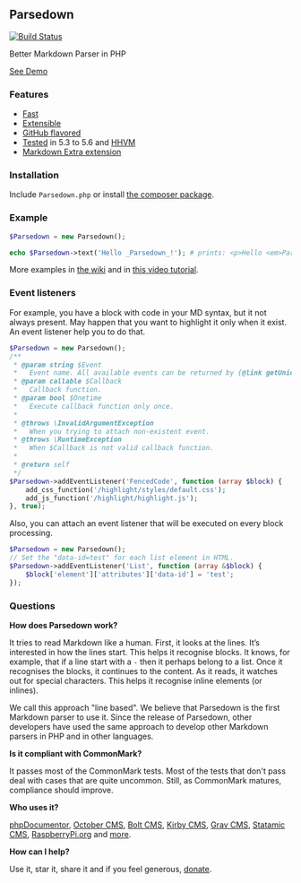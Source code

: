 ## Parsedown

[![Build Status](https://img.shields.io/travis/erusev/parsedown/master.svg?style=flat-square)](https://travis-ci.org/erusev/parsedown)
<!--[![Total Downloads](http://img.shields.io/packagist/dt/erusev/parsedown.svg?style=flat-square)](https://packagist.org/packages/erusev/parsedown)-->

Better Markdown Parser in PHP

[See Demo](http://parsedown.org/demo)

### Features

* [Fast](http://parsedown.org/speed)
* [Extensible](https://github.com/erusev/parsedown/wiki/Writing-Extensions)
* [GitHub flavored](https://help.github.com/articles/github-flavored-markdown)
* [Tested](http://parsedown.org/tests/) in 5.3 to 5.6 and [HHVM](http://www.hhvm.com/)
* [Markdown Extra extension](https://github.com/erusev/parsedown-extra)

### Installation

Include `Parsedown.php` or install [the composer package](https://packagist.org/packages/erusev/parsedown).

### Example

``` php
$Parsedown = new Parsedown();

echo $Parsedown->text('Hello _Parsedown_!'); # prints: <p>Hello <em>Parsedown</em>!</p>
```

More examples in [the wiki](https://github.com/erusev/parsedown/wiki/Usage) and in [this video tutorial](http://youtu.be/wYZBY8DEikI).

### Event listeners

For example, you have a block with code in your MD syntax, but it not always present. May happen that you want to highlight it only when it exist. An event listener help you to do that.

```php
$Parsedown = new Parsedown();
/**
 * @param string $Event
 *   Event name. All available events can be returned by {@link getUniqueBlockNames()} method.
 * @param callable $Callback
 *   Callback function.
 * @param bool $Onetime
 *   Execute callback function only once.
 *
 * @throws \InvalidArgumentException
 *   When you trying to attach non-existent event.
 * @throws \RuntimeException
 *   When $Callback is not valid callback function.
 *
 * @return self
 */
$Parsedown->addEventListener('FencedCode', function (array $block) {
    add_css_function('/highlight/styles/default.css');
    add_js_function('/highlight/highlight.js');
}, true);
```

Also, you can attach an event listener that will be executed on every block processing.

```php
$Parsedown = new Parsedown();
// Set the "data-id=test" for each list element in HTML.
$Parsedown->addEventListener('List', function (array &$block) {
    $block['element']['attributes']['data-id'] = 'test';
});
```

### Questions

**How does Parsedown work?**

It tries to read Markdown like a human. First, it looks at the lines. It’s interested in how the lines start. This helps it recognise blocks. It knows, for example, that if a line start with a `-` then it perhaps belong to a list. Once it recognises the blocks, it continues to the content. As it reads, it watches out for special characters. This helps it recognise inline elements (or inlines).

We call this approach "line based". We believe that Parsedown is the first Markdown parser to use it. Since the release of Parsedown, other developers have used the same approach to develop other Markdown parsers in PHP and in other languages.

**Is it compliant with CommonMark?**

It passes most of the CommonMark tests. Most of the tests that don't pass deal with cases that are quite uncommon. Still, as CommonMark matures, compliance should improve.

**Who uses it?**

[phpDocumentor](http://www.phpdoc.org/), [October CMS](http://octobercms.com/), [Bolt CMS](http://bolt.cm/), [Kirby CMS](http://getkirby.com/), [Grav CMS](http://getgrav.org/), [Statamic CMS](http://www.statamic.com/),  [RaspberryPi.org](http://www.raspberrypi.org/) and [more](https://www.versioneye.com/php/erusev:parsedown/references).

**How can I help?**

Use it, star it, share it and if you feel generous, [donate](https://www.paypal.com/cgi-bin/webscr?cmd=_s-xclick&hosted_button_id=528P3NZQMP8N2).
